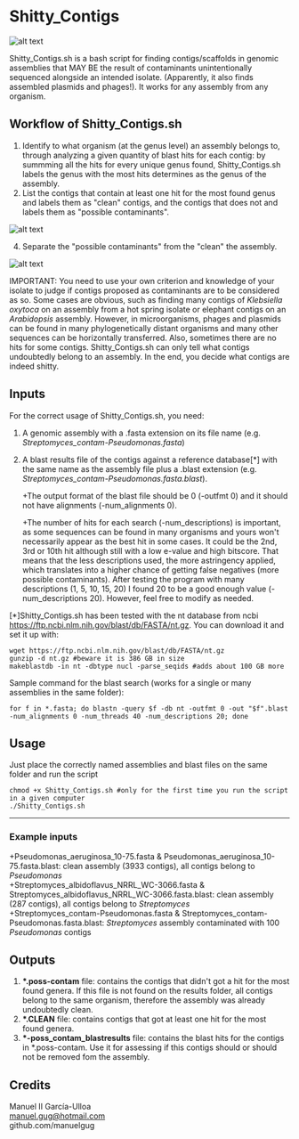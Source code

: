 # Shitty_Contigs

![alt text](https://github.com/manuelgug/Shitty_Contigs/blob/main/Shitty_Contigs_logo.png)

Shitty_Contigs.sh is a bash script for finding contigs/scaffolds in genomic assemblies that MAY BE the result of contaminants unintentionally sequenced alongside an intended isolate. (Apparently, it also finds assembled plasmids and phages!). It works for any assembly from any organism.


## Workflow of Shitty_Contigs.sh

1) Identify to what organism (at the genus level) an assembly belongs to, through analyzing a given quantity of blast hits for each contig: by summming all the hits for every unique genus found, Shitty_Contigs.sh labels the genus with the most hits determines as the genus of the assembly.
2) List the contigs that contain at least one hit for the most found genus and labels them as "clean" contigs, and the contigs that does not and labels them as "possible contaminants".

![alt text](https://github.com/manuelgug/Shitty_Contigs/blob/main/listing.png)

4) Separate the "possible contaminants" from the "clean" the assembly.

![alt text](https://github.com/manuelgug/Shitty_Contigs/blob/main/separating.png)

IMPORTANT: You need to use your own criterion and knowledge of your isolate to judge if contigs proposed as contaminants are to be considered as so. Some cases are obvious, such as finding many contigs of *Klebsiella oxytoca* on an assembly from a hot spring isolate or elephant contigs on an *Arabidopsis* assembly. However, in microorganisms, phages and plasmids can be found in many phylogenetically distant organisms and many other sequences can be horizontally transferred. Also, sometimes there are no hits for some contigs. Shitty_Contigs.sh can only tell what contigs undoubtedly belong to an assembly. In the end, you decide what contigs are indeed shitty.

## Inputs

For the correct usage of Shitty_Contigs.sh, you need:
1) A genomic assembly with a .fasta extension on its file name (e.g. *Streptomyces_contam-Pseudomonas.fasta*)
2) A blast results file of the contigs against a reference database[*] with the same name as the assembly file plus a .blast extension (e.g. *Streptomyces_contam-Pseudomonas.fasta.blast*).

   +The output format of the blast file should be 0 (-outfmt 0) and it should not have alignments (-num_alignments 0). 
   
   +The number of hits for each search (-num_descriptions) is important, as some sequences can be found in many organisms and yours won't necessarily appear as the best hit in some cases. It could be the 2nd, 3rd or 10th hit although still with a low e-value and high bitscore. That means that the less descriptions used, the more astringency applied, which translates into a higher chance of getting false negatives (more possible contaminants). After testing the program with many descriptions (1, 5, 10, 15, 20) I found 20 to be a good enough value (-num_descriptions 20). However, feel free to modify as needed.

\[*]Shitty_Contigs.sh has been tested with the nt database from ncbi https://ftp.ncbi.nlm.nih.gov/blast/db/FASTA/nt.gz. You can download it and set it up with:

    wget https://ftp.ncbi.nlm.nih.gov/blast/db/FASTA/nt.gz 
    gunzip -d nt.gz #beware it is 386 GB in size  
    makeblastdb -in nt -dbtype nucl -parse_seqids #adds about 100 GB more

Sample command for the blast search (works for a single or many assemblies in the same folder):

    for f in *.fasta; do blastn -query $f -db nt -outfmt 0 -out "$f".blast -num_alignments 0 -num_threads 40 -num_descriptions 20; done

## Usage
Just place the correctly named assemblies and blast files on the same folder and run the script 

    chmod +x Shitty_Contigs.sh #only for the first time you run the script in a given computer
    ./Shitty_Contigs.sh
****
### Example inputs

+Pseudomonas_aeruginosa_10-75.fasta & Pseudomonas_aeruginosa_10-75.fasta.blast: clean assembly (3933 contigs), all contigs belong to *Pseudomonas*  
+Streptomyces_albidoflavus_NRRL_WC-3066.fasta & Streptomyces_albidoflavus_NRRL_WC-3066.fasta.blast: clean assembly (287 contigs), all contigs belong to *Streptomyces*  
+Streptomyces_contam-Pseudomonas.fasta & Streptomyces_contam-Pseudomonas.fasta.blast: *Streptomyces* assembly contaminated with 100 *Pseudomonas* contigs

## Outputs

1) __*.poss-contam__ file: contains the contigs that didn't got a hit for the most found genera. If this file is not found on the results folder, all contigs belong to the same organism, therefore the assembly was already undoubtedly clean.
2) __*.CLEAN__ file: contains contigs that got at least one hit for the most found genera. 
3) __*-poss_contam_blastresults__ file: contains the blast hits for the contigs in *.poss-contam. Use it for assessing if this contigs should or should not be removed fom the assembly.

## Credits

Manuel II García-Ulloa  
manuel.gug@hotmail.com  
github.com/manuelgug  
